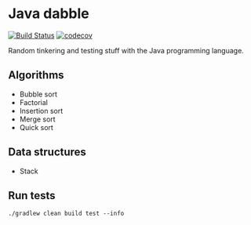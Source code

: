 # Java dabble
[![Build Status](https://travis-ci.org/Ricalo/java-dabble.svg?branch=main)](https://travis-ci.org/Ricalo/java-dabble)
[![codecov](https://codecov.io/gh/Ricalo/java-dabble.svg)](https://codecov.io/gh/Ricalo/java-dabble)

Random tinkering and testing stuff with the Java programming language.

## Algorithms

* Bubble sort
* Factorial
* Insertion sort
* Merge sort
* Quick sort

## Data structures

* Stack

## Run tests

```
./gradlew clean build test --info
```
